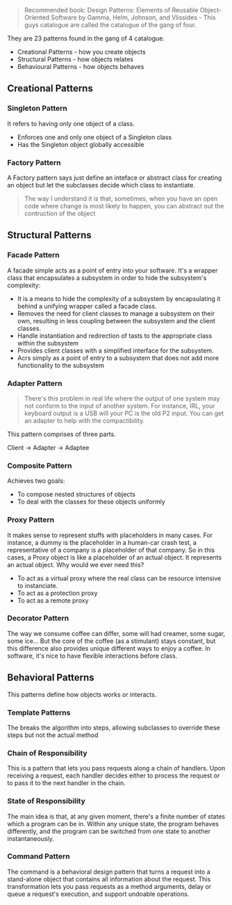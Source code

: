 > Recommended book: Design Patterns: Elements of Reusable Object-Oriented Software by Gamma, Helm, Johnson, and Vlissides - This guys catalogue are called the catalogue of the gang of four.

They are 23 patterns found in the gang of 4 catalogue.

- Creational Patterns - how you create objects
- Structural Patterns - how objects relates
- Behavioural Patterns - how objects behaves

## Creational Patterns

### Singleton Pattern

It refers to having only one object of a class.

- Enforces one and only one object of a Singleton class
- Has the Singleton object globally accessible

### Factory Pattern

A Factory pattern says just define an inteface or abstract class for creating an object but let the subclasses decide which class to instantiate.

> The way I understand it is that, sometimes, when you have an open code where change is most likely to happen, you can abstract out the contruction of the object

## Structural Patterns

### Facade Pattern

A facade simple acts as a point of entry into your software. It's a wrapper class that encapsulates a subsystem in order to hide the subsystem's complexity:

- It is a means to hide the complexity of a subsystem by encapsulating it behind a unifying wrapper called a facade class.
- Removes the need for client classes to manage a subsystem on their own, resulting in less coupling between the subsystem and the client classes.
- Handle instantiation and redirection of tasts to the appropriate class within the subsystem
- Provides client classes with a simplified interface for the subsystem.
- Acrs simply as a point of entry to a subsystem that does not add more functionality to the subsystem

### Adapter Pattern

> There's this problem in real life where the output of one system may not conform to the input of another system. For instance, IRL, your keyboard output is a USB will your PC is the old P2 input. You can get an adapter to help with the compactibility.

This pattern comprises of three parts.

Client -> Adapter -> Adaptee

### Composite Pattern
Achieves two goals:
- To compose nested structures of objects
- To deal with the classes for these objects uniformly 

### Proxy Pattern
It makes sense to represent stuffs with placeholders in many cases. For instance, a dummy is the placeholder in a human-car crash test, a representative of a company is a placeholder of that company. 
So in this cases, a Proxy object is like a placeholder of an actual object. It represents an actual object. Why would we ever need this?
- To act as a virtual proxy where the real class can be resource intensive to instanciate.
- To act as a protection proxy
- To act as a remote proxy 

### Decorator Pattern
The way we consume coffee can differ, some will had creamer, some sugar, some ice... But the core of the coffee (as a stimulant) stays constant, but this difference also provides unique different ways to enjoy a coffee. In software, it's nice to have flexible interactions before class.

## Behavioral Patterns
This patterns define how objects works or interacts. 

### Template Patterns
The breaks the algorithm into steps, allowing subclasses to override these steps but not the actual method

### Chain of Responsibility
This is a pattern that lets you pass requests along a chain of handlers. Upon receiving a request, each handler decides either to process the request or to pass it to the next handler in the chain.

### State of Responsibility
The main idea is that, at any given moment, there's a finite number of states which a program can be in. Within any unique state, the program behaves differently, and the program can be switched from one state to another instantaneously.

### Command Pattern
The command is a behavioral design pattern that turns a request into a stand-alone object that contains all information about the request. This transformation lets you pass requests as a method arguments, delay or queue a request's execution, and support undoable operations.